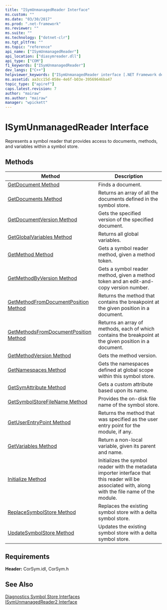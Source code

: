 ```yaml
---
title: "ISymUnmanagedReader Interface"
ms.custom: ""
ms.date: "03/30/2017"
ms.prod: ".net-framework"
ms.reviewer: ""
ms.suite: ""
ms.technology: ["dotnet-clr"]
ms.tgt_pltfrm: ""
ms.topic: "reference"
api_name: ["ISymUnmanagedReader"]
api_location: ["diasymreader.dll"]
api_type: ["COM"]
f1_keywords: ["ISymUnmanagedReader"]
dev_langs: ["C++"]
helpviewer_keywords: ["ISymUnmanagedReader interface [.NET Framework debugging]"]
ms.assetid: aa3cc15d-058e-4e6f-b03e-39569646ba47
topic_type: ["apiref"]
caps.latest.revision: 7
author: "mairaw"
ms.author: "mairaw"
manager: "wpickett"
---
```

# ISymUnmanagedReader Interface
Represents a symbol reader that provides access to documents, methods, and variables within a symbol store.  
  
## Methods  
  
|Method|Description|  
|------------|-----------------|  
|[GetDocument Method](../../../../docs/framework/unmanaged-api/diagnostics/isymunmanagedreader-getdocument-method.md)|Finds a document.|  
|[GetDocuments Method](../../../../docs/framework/unmanaged-api/diagnostics/isymunmanagedreader-getdocuments-method.md)|Returns an array of all the documents defined in the symbol store.|  
|[GetDocumentVersion Method](../../../../docs/framework/unmanaged-api/diagnostics/isymunmanagedreader-getdocumentversion-method.md)|Gets the specified version of the specified document.|  
|[GetGlobalVariables Method](../../../../docs/framework/unmanaged-api/diagnostics/isymunmanagedreader-getglobalvariables-method.md)|Returns all global variables.|  
|[GetMethod Method](../../../../docs/framework/unmanaged-api/diagnostics/isymunmanagedreader-getmethod-method.md)|Gets a symbol reader method, given a method token.|  
|[GetMethodByVersion Method](../../../../docs/framework/unmanaged-api/diagnostics/isymunmanagedreader-getmethodbyversion-method.md)|Gets a symbol reader method, given a method token and an edit-and-copy version number.|  
|[GetMethodFromDocumentPosition Method](../../../../docs/framework/unmanaged-api/diagnostics/isymunmanagedreader-getmethodfromdocumentposition-method.md)|Returns the method that contains the breakpoint at the given position in a document.|  
|[GetMethodsFromDocumentPosition Method](../../../../docs/framework/unmanaged-api/diagnostics/isymunmanagedreader-getmethodsfromdocumentposition-method.md)|Returns an array of methods, each of which contains the breakpoint at the given position in a document.|  
|[GetMethodVersion Method](../../../../docs/framework/unmanaged-api/diagnostics/isymunmanagedreader-getmethodversion-method.md)|Gets the method version.|  
|[GetNamespaces Method](../../../../docs/framework/unmanaged-api/diagnostics/isymunmanagedreader-getnamespaces-method.md)|Gets the namespaces defined at global scope within this symbol store.|  
|[GetSymAttribute Method](../../../../docs/framework/unmanaged-api/diagnostics/isymunmanagedreader-getsymattribute-method.md)|Gets a custom attribute based upon its name.|  
|[GetSymbolStoreFileName Method](../../../../docs/framework/unmanaged-api/diagnostics/isymunmanagedreader-getsymbolstorefilename-method.md)|Provides the on-disk file name of the symbol store.|  
|[GetUserEntryPoint Method](../../../../docs/framework/unmanaged-api/diagnostics/isymunmanagedreader-getuserentrypoint-method.md)|Returns the method that was specified as the user entry point for the module, if any.|  
|[GetVariables Method](../../../../docs/framework/unmanaged-api/diagnostics/isymunmanagedreader-getvariables-method.md)|Return a non-local variable, given its parent and name.|  
|[Initialize Method](../../../../docs/framework/unmanaged-api/diagnostics/isymunmanagedreader-initialize-method.md)|Initializes the symbol reader with the metadata importer interface that this reader will be associated with, along with the file name of the module.|  
|[ReplaceSymbolStore Method](../../../../docs/framework/unmanaged-api/diagnostics/isymunmanagedreader-replacesymbolstore-method.md)|Replaces the existing symbol store with a delta symbol store.|  
|[UpdateSymbolStore Method](../../../../docs/framework/unmanaged-api/diagnostics/isymunmanagedreader-updatesymbolstore-method.md)|Updates the existing symbol store with a delta symbol store.|  
  
## Requirements  
 **Header:** CorSym.idl, CorSym.h  
  
## See Also  
 [Diagnostics Symbol Store Interfaces](../../../../docs/framework/unmanaged-api/diagnostics/diagnostics-symbol-store-interfaces.md)   
 [ISymUnmanagedReader2 Interface](../../../../docs/framework/unmanaged-api/diagnostics/isymunmanagedreader2-interface.md)
